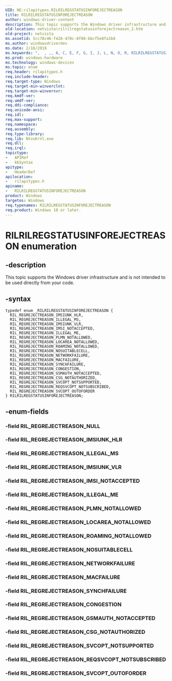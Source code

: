 ```yaml
---
UID: NE:rilapitypes.RILRILREGSTATUSINFOREJECTREASON
title: RILRILREGSTATUSINFOREJECTREASON
author: windows-driver-content
description: This topic supports the Windows driver infrastructure and is not intended to be used directly from your code.
old-location: netvista\rilrilregstatusinforejectreason_2.htm
old-project: netvista
ms.assetid: 5cc78c46-f426-470c-8f08-bbcf5e8fa1b8
ms.author: windowsdriverdev
ms.date: 2/16/2018
ms.keywords: ",  , ,, A, C, E, F, G, I, J, L, N, O, R, RILRILREGSTATUSINFOREJECTREASON, RILRILREGSTATUSINFOREJECTREASON enumeration [Network Drivers Starting with Windows Vista], RIL_REGREJECTREASON_CONGESTION, RIL_REGREJECTREASON_CSG_NOTAUTHORIZED, RIL_REGREJECTREASON_GSMAUTH_NOTACCEPTED, RIL_REGREJECTREASON_ILLEGAL_ME, RIL_REGREJECTREASON_ILLEGAL_MS, RIL_REGREJECTREASON_IMSIUNK_HLR, RIL_REGREJECTREASON_IMSIUNK_VLR, RIL_REGREJECTREASON_IMSI_NOTACCEPTED, RIL_REGREJECTREASON_LOCAREA_NOTALLOWED, RIL_REGREJECTREASON_MACFAILURE, RIL_REGREJECTREASON_NETWORKFAILURE, RIL_REGREJECTREASON_NOSUITABLECELL, RIL_REGREJECTREASON_PLMN_NOTALLOWED, RIL_REGREJECTREASON_REQSVCOPT_NOTSUBSCRIBED, RIL_REGREJECTREASON_ROAMING_NOTALLOWED, RIL_REGREJECTREASON_SVCOPT_NOTSUPPORTED, RIL_REGREJECTREASON_SVCOPT_OUTOFORDER, RIL_REGREJECTREASON_SYNCHFAILURE, S, T, U, netvista.rilrilregstatusinforejectreason_2, rilapitypes/RILRILREGSTATUSINFOREJECTREASON, rilapitypes/RIL_REGREJECTREASON_CONGESTION, rilapitypes/RIL_REGREJECTREASON_CSG_NOTAUTHORIZED, rilapitypes/RIL_REGREJECTREASON_GSMAUTH_NOTACCEPTED, rilapitypes/RIL_REGREJECTREASON_ILLEGAL_ME, rilapitypes/RIL_REGREJECTREASON_ILLEGAL_MS, rilapitypes/RIL_REGREJECTREASON_IMSIUNK_HLR, rilapitypes/RIL_REGREJECTREASON_IMSIUNK_VLR, rilapitypes/RIL_REGREJECTREASON_IMSI_NOTACCEPTED, rilapitypes/RIL_REGREJECTREASON_LOCAREA_NOTALLOWED, rilapitypes/RIL_REGREJECTREASON_MACFAILURE, rilapitypes/RIL_REGREJECTREASON_NETWORKFAILURE, rilapitypes/RIL_REGREJECTREASON_NOSUITABLECELL, rilapitypes/RIL_REGREJECTREASON_PLMN_NOTALLOWED, rilapitypes/RIL_REGREJECTREASON_REQSVCOPT_NOTSUBSCRIBED, rilapitypes/RIL_REGREJECTREASON_ROAMING_NOTALLOWED, rilapitypes/RIL_REGREJECTREASON_SVCOPT_NOTSUPPORTED, rilapitypes/RIL_REGREJECTREASON_SVCOPT_OUTOFORDER, rilapitypes/RIL_REGREJECTREASON_SYNCHFAILURE"
ms.prod: windows-hardware
ms.technology: windows-devices
ms.topic: enum
req.header: rilapitypes.h
req.include-header: 
req.target-type: Windows
req.target-min-winverclnt: 
req.target-min-winversvr: 
req.kmdf-ver: 
req.umdf-ver: 
req.ddi-compliance: 
req.unicode-ansi: 
req.idl: 
req.max-support: 
req.namespace: 
req.assembly: 
req.type-library: 
req.lib: NtosKrnl.exe
req.dll: 
req.irql: 
topictype:
-	APIRef
-	kbSyntax
apitype:
-	HeaderDef
apilocation:
-	rilapitypes.h
apiname:
-	RILRILREGSTATUSINFOREJECTREASON
product: Windows
targetos: Windows
req.typenames: RILRILREGSTATUSINFOREJECTREASON
req.product: Windows 10 or later.
---
```


# RILRILREGSTATUSINFOREJECTREASON enumeration


## -description


This topic supports the Windows driver infrastructure and is not intended to be used directly from your code. 


## -syntax


````
typedef enum _RILRILREGSTATUSINFOREJECTREASON { 
  RIL_REGREJECTREASON_IMSIUNK_HLR,
  RIL_REGREJECTREASON_ILLEGAL_MS,
  RIL_REGREJECTREASON_IMSIUNK_VLR,
  RIL_REGREJECTREASON_IMSI_NOTACCEPTED,
  RIL_REGREJECTREASON_ILLEGAL_ME,
  RIL_REGREJECTREASON_PLMN_NOTALLOWED,
  RIL_REGREJECTREASON_LOCAREA_NOTALLOWED,
  RIL_REGREJECTREASON_ROAMING_NOTALLOWED,
  RIL_REGREJECTREASON_NOSUITABLECELL,
  RIL_REGREJECTREASON_NETWORKFAILURE,
  RIL_REGREJECTREASON_MACFAILURE,
  RIL_REGREJECTREASON_SYNCHFAILURE,
  RIL_REGREJECTREASON_CONGESTION,
  RIL_REGREJECTREASON_GSMAUTH_NOTACCEPTED,
  RIL_REGREJECTREASON_CSG_NOTAUTHORIZED,
  RIL_REGREJECTREASON_SVCOPT_NOTSUPPORTED,
  RIL_REGREJECTREASON_REQSVCOPT_NOTSUBSCRIBED,
  RIL_REGREJECTREASON_SVCOPT_OUTOFORDER
} RILRILREGSTATUSINFOREJECTREASON;
````


## -enum-fields




### -field RIL_REGREJECTREASON_NULL


### -field RIL_REGREJECTREASON_IMSIUNK_HLR


### -field RIL_REGREJECTREASON_ILLEGAL_MS


### -field RIL_REGREJECTREASON_IMSIUNK_VLR


### -field RIL_REGREJECTREASON_IMSI_NOTACCEPTED


### -field RIL_REGREJECTREASON_ILLEGAL_ME


### -field RIL_REGREJECTREASON_PLMN_NOTALLOWED


### -field RIL_REGREJECTREASON_LOCAREA_NOTALLOWED


### -field RIL_REGREJECTREASON_ROAMING_NOTALLOWED


### -field RIL_REGREJECTREASON_NOSUITABLECELL


### -field RIL_REGREJECTREASON_NETWORKFAILURE


### -field RIL_REGREJECTREASON_MACFAILURE


### -field RIL_REGREJECTREASON_SYNCHFAILURE


### -field RIL_REGREJECTREASON_CONGESTION


### -field RIL_REGREJECTREASON_GSMAUTH_NOTACCEPTED


### -field RIL_REGREJECTREASON_CSG_NOTAUTHORIZED


### -field RIL_REGREJECTREASON_SVCOPT_NOTSUPPORTED


### -field RIL_REGREJECTREASON_REQSVCOPT_NOTSUBSCRIBED


### -field RIL_REGREJECTREASON_SVCOPT_OUTOFORDER

